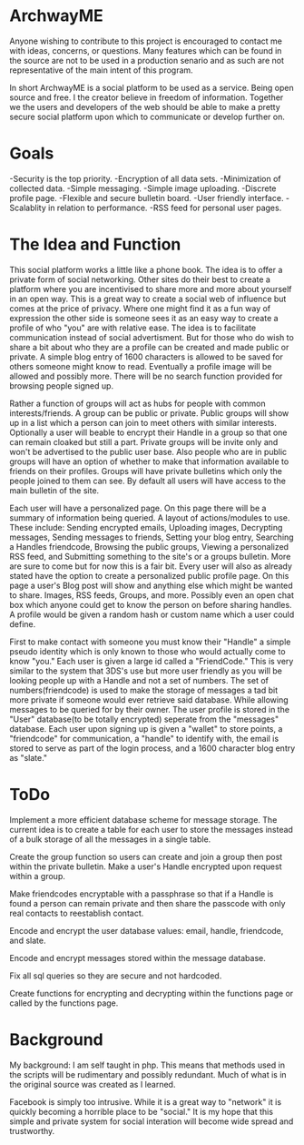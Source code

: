 ArchwayME
=========

  Anyone wishing to contribute to this project is encouraged to contact me with ideas, concerns, or questions.
Many features which can be found in the source are not to be used in a production senario and as such are not representative of the main intent of this program.

  In short ArchwayME is a social platform to be used as a service. Being open source and free. I the creator believe in freedom of information. Together we the users and developers of the web should be able to make a pretty secure social platform upon which to communicate or develop further on.

Goals
=========

-Security is the top priority.
-Encryption of all data sets.
-Minimization of collected data.
-Simple messaging.
-Simple image uploading.
-Discrete profile page.
-Flexible and secure bulletin board.
-User friendly interface.
-Scalablity in relation to performance.
-RSS feed for personal user pages.

The Idea and Function
=========
  This social platform works a little like a phone book. The idea is to offer a private form of social networking. Other sites do their best to create a platform where you are incentivised to share more and more about yourself in an open way. This is a great way to create a social web of influence but comes at the price of privacy. Where one might find it as a fun way of expression the other side is someone sees it as an easy way to create a profile of who "you" are with relative ease. The idea is to facilitate communication instead of social advertisment. But for those who do wish to share a bit about who they are a profile can be created and made public or private. A simple blog entry of 1600 characters is allowed to be saved for others someone might know to read. Eventually a profile image will be allowed and possibly more. There will be no search function provided for browsing people signed up. 

  Rather a function of groups will act as hubs for people with common interests/friends. A group can be public or private. Public groups will show up in a list which a person can join to meet others with similar interests. Optionally a user will beable to encrypt their Handle in a group so that one can remain cloaked but still a part. Private groups will be invite only and won't be advertised to the public user base. Also people who are in public groups will have an option of whether to make that information available to friends on their profiles. Groups will have private bulletins which only the people joined to them can see. By default all users will have access to the main bulletin of the site.
  
  Each user will have a personalized page. On this page there will be a summary of information being queried. A layout of actions/modules to use. These include: Sending encrypted emails, Uploading images, Decrypting messages, Sending messages to friends, Setting your blog entry, Searching a Handles friendcode, Browsing the public groups, Viewing a personalized RSS feed, and Submitting something to the site's or a groups bulletin. More are sure to come but for now this is a fair bit. Every user will also as already stated have the option to create a personalized public profile page. On this page a user's Blog post will show and anything else which might be wanted to share. Images, RSS feeds, Groups, and more. Possibly even an open chat box which anyone could get to know the person on before sharing handles. A profile would be given a random hash or custom name which a user could define. 

  First to make contact with someone you must know their "Handle" a simple pseudo identity which is only known to those who would actually come to know "you." Each user is given a large id called a "FriendCode." This is very similar to the system that 3DS's use but more user friendly as you will be looking people up with a Handle and not a set of numbers. The set of numbers(friendcode) is used to make the storage of messages a tad bit more private if someone would ever retrieve said database. While allowing messages to be queried for by their owner. 
  The user profile is stored in the "User" database(to be totally encrypted) seperate from the "messages" database. Each user upon signing up is given a "wallet" to store points, a "friendcode" for communication, a "handle" to identify with, the email is stored to serve as part of the login process, and a 1600 character blog entry as "slate."

ToDo
=========

  Implement a more efficient database scheme for message storage. The current idea is to create a table for each user to store the messages instead of a bulk storage of all the messages in a single table.
  
  Create the group function so users can create and join a group then post within the private bulletin. Make a user's Handle encrypted upon request within a group. 
  
  Make friendcodes encryptable with a passphrase so that if a Handle is found a person can remain private and then share the passcode with only real contacts to reestablish contact.
  
  Encode and encrypt the user database values: email, handle, friendcode, and slate.
  
  Encode and encrypt messages stored within the message database.
  
  Fix all sql queries so they are secure and not hardcoded.
  
  Create functions for encrypting and decrypting within the functions page or called by the functions page.
  
  

Background
=========

My background: I am self taught in php. This means that methods used in the scripts will be rudimentary and possibly redundant. Much of what is in the original source was created as I learned. 

  Facebook is simply too intrusive. While it is a great way to "network" it is quickly becoming a horrible place to be "social." It is my hope that this simple and private system for social interation will become wide spread and trustworthy. 
